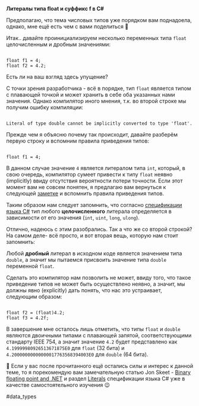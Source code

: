 **Литералы типа float и суффикс f в C#**

Предполагаю, что тема числовых типов уже порядком вам поднадоела, однако, мне ещё есть чем с вами поделиться 🙂

Итак.. давайте проинициализируем несколько переменных типа `float` целочисленным и дробным значениями:

```

float f1 = 4;
float f2 = 4.2;
```

Есть ли на ваш взгляд здесь упущение?

С точки зрения разработчика - всё в порядке, тип `float` является типом с плавающей точкой и может хранить в себе оба указанных нами значения. Однако компилятор иного мнения, т.к. во второй строке мы получим ошибку компиляции:

```

Literal of type double cannot be implicitly converted to type 'float'.
```

Прежде чем я объясню почему так происходит, давайте разберём первую строку и вспомним правила приведения типов:

```

float f1 = 4;
```

В данном случае значение `4` является литералом типа `int`, который, в свою очередь, компилятор сумеет привести к типу `float` неявно (implicitly) ввиду отсутствия вероятности потери точности. Если этот момент вам не совсем понятен, я предлагаю вам вернуться к следующей [заметке](https://t.me/csharp_1001_notes/53) и вспомнить правила приведения типов.

Таким образом нам следует запомнить, что согласно [спецификации языка C#](https://github.com/dotnet/csharplang/blob/98043cdc889303d956d540d7ab3bc4f5044a9d3b/spec/lexical-structure.md#integer-literals) тип любого **целочисленного** литерала определяется в зависимости от его значения (`int`, `uint`, `long`, `ulong`). 

Отлично, надеюсь с этим разобрались. Так а что же со второй строкой? На самом деле- всё просто, и вот вторая вещь, которую нам стоит запомнить:

Любой **дробный** литерал в исходном коде является значением типа `double`, а значит мы пытаемся присвоить значение типа `double` переменной `float`.

Сделать это компилятор нам позволить не может, ввиду того, что такое приведение типов не может быть осуществлено неявно, а значит, мы должны явно (explicitly) дать понять, что нас это устраивает, следующим образом:

```

float f2 = (float)4.2;
float f3 = 4.2f;
```

В завершение мне осталось лишь отметить, что типы `float` и `double` являются двоичными типами с плавающей запятой, соответствующими стандарту IEEE 754, а значит значение `4.2` будет представлено как `4.19999980926513671875E0` для `float` (32 бита) и `4.20000000000000017763568394003E0` для `double` (64 бита).

💬 Если у вас после прочитанного ещё остались силы и интерес к данной теме, то я порекомендую вам замечательную статью Jon Skeet - [Binary floating point and .NET](http://csharpindepth.com/Articles/General/FloatingPoint.aspx) и раздел [Literals](https://github.com/dotnet/csharplang/blob/98043cdc889303d956d540d7ab3bc4f5044a9d3b/spec/lexical-structure.md#literals) спецификации языка C# уже в качестве самостоятельного изучения 😉

#data_types